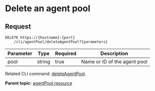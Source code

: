 # Delete an agent pool

## Request

```
DELETE https://{hostname}:{port}
    /cli/agentPool/deleteAgentPool?{parameters}

```

|Parameter|Type|Required|Description|
|---------|----|--------|-----------|
|pool|string|true|Name or ID of the agent pool|

Related CLI command: [deleteAgentPool](udclient_deleteagentpool.md).

**Parent topic:** [agentPool resource](../../com.udeploy.api.doc/topics/rest_cli_agentpool.md)

